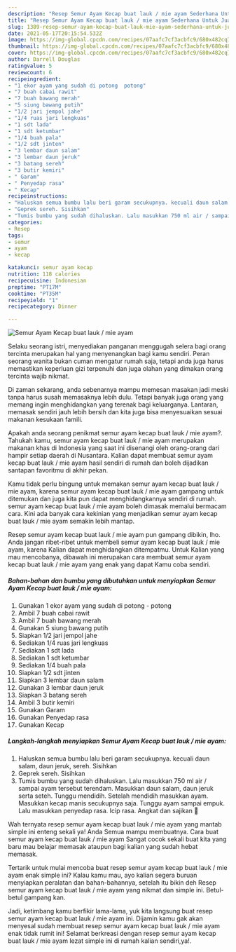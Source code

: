```yaml
---
description: "Resep Semur Ayam Kecap buat lauk / mie ayam Sederhana Untuk Jualan"
title: "Resep Semur Ayam Kecap buat lauk / mie ayam Sederhana Untuk Jualan"
slug: 1389-resep-semur-ayam-kecap-buat-lauk-mie-ayam-sederhana-untuk-jualan
date: 2021-05-17T20:15:54.532Z
image: https://img-global.cpcdn.com/recipes/07aafc7cf3acbfc9/680x482cq70/semur-ayam-kecap-buat-lauk-mie-ayam-foto-resep-utama.jpg
thumbnail: https://img-global.cpcdn.com/recipes/07aafc7cf3acbfc9/680x482cq70/semur-ayam-kecap-buat-lauk-mie-ayam-foto-resep-utama.jpg
cover: https://img-global.cpcdn.com/recipes/07aafc7cf3acbfc9/680x482cq70/semur-ayam-kecap-buat-lauk-mie-ayam-foto-resep-utama.jpg
author: Darrell Douglas
ratingvalue: 5
reviewcount: 6
recipeingredient:
- "1 ekor ayam yang sudah di potong  potong"
- "7 buah cabai rawit"
- "7 buah bawang merah"
- "5 siung bawang putih"
- "1/2 jari jempol jahe"
- "1/4 ruas jari lengkuas"
- "1 sdt lada"
- "1 sdt ketumbar"
- "1/4 buah pala"
- "1/2 sdt jinten"
- "3 lembar daun salam"
- "3 lembar daun jeruk"
- "3 batang sereh"
- "3 butir kemiri"
- " Garam"
- " Penyedap rasa"
- " Kecap"
recipeinstructions:
- "Haluskan semua bumbu lalu beri garam secukupnya. kecuali daun salam, daun jeruk, sereh. Sisihkan"
- "Geprek sereh. Sisihkan"
- "Tumis bumbu yang sudah dihaluskan. Lalu masukkan 750 ml air / sampai ayam tersebut terendam. Masukkan daun salam, daun jeruk serta seteh. Tunggu mendidih. Setelah mendidih masukkan ayam. Masukkan kecap manis secukupnya saja. Tunggu ayam sampai empuk. Lalu masukkan penyedap rasa. Icip rasa. Angkat dan sajikan 🌼"
categories:
- Resep
tags:
- semur
- ayam
- kecap

katakunci: semur ayam kecap 
nutrition: 118 calories
recipecuisine: Indonesian
preptime: "PT17M"
cooktime: "PT35M"
recipeyield: "1"
recipecategory: Dinner

---
```



![Semur Ayam Kecap buat lauk / mie ayam](https://img-global.cpcdn.com/recipes/07aafc7cf3acbfc9/680x482cq70/semur-ayam-kecap-buat-lauk-mie-ayam-foto-resep-utama.jpg)

Selaku seorang istri, menyediakan panganan menggugah selera bagi orang tercinta merupakan hal yang menyenangkan bagi kamu sendiri. Peran seorang  wanita bukan cuman mengatur rumah saja, tetapi anda juga harus memastikan keperluan gizi terpenuhi dan juga olahan yang dimakan orang tercinta wajib nikmat.

Di zaman  sekarang, anda sebenarnya mampu memesan masakan jadi meski tanpa harus susah memasaknya lebih dulu. Tetapi banyak juga orang yang memang ingin menghidangkan yang terenak bagi keluarganya. Lantaran, memasak sendiri jauh lebih bersih dan kita juga bisa menyesuaikan sesuai makanan kesukaan famili. 



Apakah anda seorang penikmat semur ayam kecap buat lauk / mie ayam?. Tahukah kamu, semur ayam kecap buat lauk / mie ayam merupakan makanan khas di Indonesia yang saat ini disenangi oleh orang-orang dari hampir setiap daerah di Nusantara. Kalian dapat membuat semur ayam kecap buat lauk / mie ayam hasil sendiri di rumah dan boleh dijadikan santapan favoritmu di akhir pekan.

Kamu tidak perlu bingung untuk memakan semur ayam kecap buat lauk / mie ayam, karena semur ayam kecap buat lauk / mie ayam gampang untuk ditemukan dan juga kita pun dapat menghidangkannya sendiri di rumah. semur ayam kecap buat lauk / mie ayam boleh dimasak memalui bermacam cara. Kini ada banyak cara kekinian yang menjadikan semur ayam kecap buat lauk / mie ayam semakin lebih mantap.

Resep semur ayam kecap buat lauk / mie ayam pun gampang dibikin, lho. Anda jangan ribet-ribet untuk membeli semur ayam kecap buat lauk / mie ayam, karena Kalian dapat menghidangkan ditempatmu. Untuk Kalian yang mau mencobanya, dibawah ini merupakan cara membuat semur ayam kecap buat lauk / mie ayam yang enak yang dapat Kamu coba sendiri.

<!--inarticleads1-->

##### Bahan-bahan dan bumbu yang dibutuhkan untuk menyiapkan Semur Ayam Kecap buat lauk / mie ayam:

1. Gunakan 1 ekor ayam yang sudah di potong - potong
1. Ambil 7 buah cabai rawit
1. Ambil 7 buah bawang merah
1. Gunakan 5 siung bawang putih
1. Siapkan 1/2 jari jempol jahe
1. Sediakan 1/4 ruas jari lengkuas
1. Sediakan 1 sdt lada
1. Sediakan 1 sdt ketumbar
1. Sediakan 1/4 buah pala
1. Siapkan 1/2 sdt jinten
1. Siapkan 3 lembar daun salam
1. Gunakan 3 lembar daun jeruk
1. Siapkan 3 batang sereh
1. Ambil 3 butir kemiri
1. Gunakan  Garam
1. Gunakan  Penyedap rasa
1. Gunakan  Kecap




<!--inarticleads2-->

##### Langkah-langkah menyiapkan Semur Ayam Kecap buat lauk / mie ayam:

1. Haluskan semua bumbu lalu beri garam secukupnya. kecuali daun salam, daun jeruk, sereh. Sisihkan
1. Geprek sereh. Sisihkan
1. Tumis bumbu yang sudah dihaluskan. Lalu masukkan 750 ml air / sampai ayam tersebut terendam. Masukkan daun salam, daun jeruk serta seteh. Tunggu mendidih. Setelah mendidih masukkan ayam. Masukkan kecap manis secukupnya saja. Tunggu ayam sampai empuk. Lalu masukkan penyedap rasa. Icip rasa. Angkat dan sajikan 🌼




Wah ternyata resep semur ayam kecap buat lauk / mie ayam yang mantab simple ini enteng sekali ya! Anda Semua mampu membuatnya. Cara buat semur ayam kecap buat lauk / mie ayam Sangat cocok sekali buat kita yang baru mau belajar memasak ataupun bagi kalian yang sudah hebat memasak.

Tertarik untuk mulai mencoba buat resep semur ayam kecap buat lauk / mie ayam enak simple ini? Kalau kamu mau, ayo kalian segera buruan menyiapkan peralatan dan bahan-bahannya, setelah itu bikin deh Resep semur ayam kecap buat lauk / mie ayam yang nikmat dan simple ini. Betul-betul gampang kan. 

Jadi, ketimbang kamu berfikir lama-lama, yuk kita langsung buat resep semur ayam kecap buat lauk / mie ayam ini. Dijamin kamu gak akan menyesal sudah membuat resep semur ayam kecap buat lauk / mie ayam enak tidak rumit ini! Selamat berkreasi dengan resep semur ayam kecap buat lauk / mie ayam lezat simple ini di rumah kalian sendiri,ya!.


